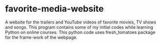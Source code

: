 # favorite-media-website
A website for the trailers and YouTube videos of favorite movies, TV shows and songs.
This program contains some of my initial codes while learning Python on online courses.
This python code uses fresh_tomatoes package for the frame-work of the webpage.
